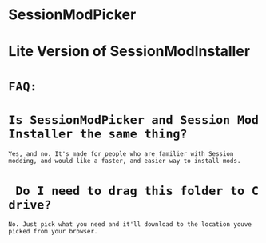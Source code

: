 # SessionModPicker
# Lite Version of SessionModInstaller

# `FAQ:`

# `Is SessionModPicker and Session Mod Installer the same thing?`

`Yes, and no. It's made for people who are familier with Session modding, and would like a faster, and easier way to install mods.`
# 
# ` Do I need to drag this folder to C drive?`

`No. Just pick what you need and it'll download to the location youve picked from your browser.`
# 


